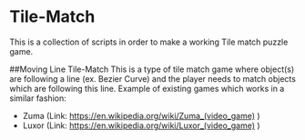 # Tile-Match
This is a collection of scripts in order to make a working Tile match puzzle game.

##Moving Line Tile-Match
This is a type of tile match game where object(s) are following a line (ex. Bezier Curve) and the player needs to match
objects which are following this line. 
Example of existing games which works in a similar fashion:
* Zuma (Link: https://en.wikipedia.org/wiki/Zuma_(video_game) )
* Luxor (Link: https://en.wikipedia.org/wiki/Luxor_(video_game)  )

